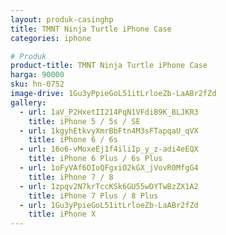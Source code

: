 ```yaml
---
layout: produk-casinghp
title: TMNT Ninja Turtle iPhone Case
categories: iphone

# Produk
product-title: TMNT Ninja Turtle iPhone Case
harga: 90000
sku: hn-0752
image-drive: 1Gu3yPpieGoL51itLrloeZb-LaABr2fZd
gallery:
  - url: 1aV_P2HxetII214PqN1VFdiB9K_BLJKR3
    title: iPhone 5 / 5s / SE
  - url: 1kgyhEtkvyXmrBbFtn4M3sFTapqaU_qVX
    title: iPhone 6 / 6s
  - url: 16o6-vMoxeEj1f4iliIp_y_z-adi4eEQX
    title: iPhone 6 Plus / 6s Plus
  - url: 1oFyVAf6OIoQFgxiO2kGX_jVovR0MfgG4
    title: iPhone 7 / 8
  - url: 1zpqv2N7krTccKSk6GU55wDYTwBzZX1A2
    title: iPhone 7 Plus / 8 Plus
  - url: 1Gu3yPpieGoL51itLrloeZb-LaABr2fZd
    title: iPhone X
---
```

